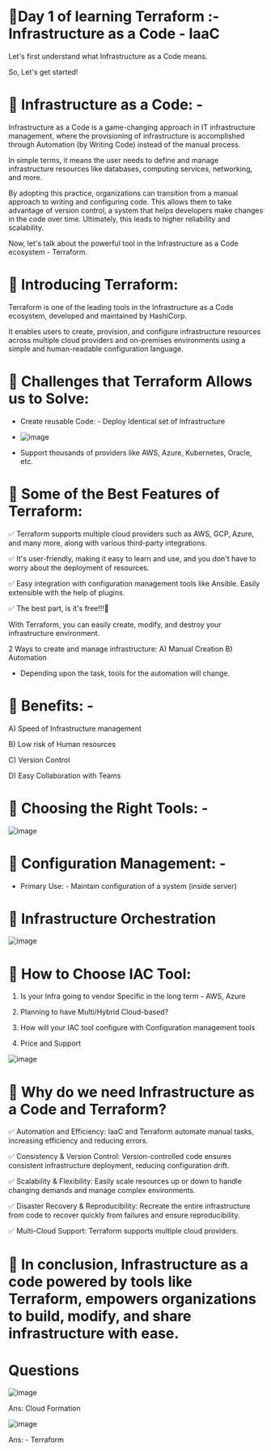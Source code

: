 # 🔖Day 1 of learning Terraform :- Infrastructure as a Code - IaaC

Let's first understand what Infrastructure as a Code means.

So, Let's get started!

# 📌 Infrastructure as a Code: - 

Infrastructure as a Code is a game-changing approach in IT infrastructure management, where the provisioning of infrastructure is accomplished through Automation (by Writing Code) instead of the manual process.

In simple terms, it means the user needs to define and manage infrastructure resources like databases, computing services, networking, and more.

By adopting this practice, organizations can transition from a manual approach to writing and configuring code. This allows them to take advantage of version control, a system that helps developers make changes in the code over time. Ultimately, this leads to higher reliability and scalability.

Now, let's talk about the powerful tool in the Infrastructure as a Code ecosystem - Terraform.

# 📌 Introducing Terraform:

Terraform is one of the leading tools in the Infrastructure as a Code ecosystem, developed and maintained by HashiCorp.

It enables users to create, provision, and configure infrastructure resources across multiple cloud providers and on-premises environments using a simple and human-readable configuration language.

# 🔖 Challenges that Terraform Allows us to Solve:
- Create reusable Code: - Deploy Identical set of Infrastructure
  
- ![image](https://github.com/ankitnewjobs/Terraform-basic-to-advanced-learning/assets/154872782/00d54ebf-f5db-4a92-ae22-ee18b3822c0b)

- Support thousands of providers like AWS, Azure, Kubernetes, Oracle, etc.

# 🔖 Some of the Best Features of Terraform:

✅ Terraform supports multiple cloud providers such as AWS, GCP, Azure, and many more, along with various third-party integrations.

✅ It's user-friendly, making it easy to learn and use, and you don't have to worry about the deployment of resources.

✅ Easy integration with configuration management tools like Ansible. Easily extensible with the help of plugins.

✅ The best part, is it's free!!!🥳

With Terraform, you can easily create, modify, and destroy your infrastructure environment.

2 Ways to create and manage infrastructure: 
A) Manual Creation 
B) Automation 

- Depending upon the task, tools for the automation will change.

# 📌 Benefits: - 
A) Speed of Infrastructure management

B) Low risk of Human resources

C) Version Control 

D) Easy Collaboration with Teams

# 📌 Choosing the Right Tools: - 

![image](https://github.com/ankitnewjobs/Terraform-basic-to-advanced-learning/assets/154872782/5be894a8-29c4-4dd1-b4a1-67f61fb894e8)

# 📌 Configuration Management: - 

- Primary Use: - Maintain configuration of a system (inside server)

# 📌 Infrastructure Orchestration 

![image](https://github.com/ankitnewjobs/Terraform-basic-to-advanced-learning/assets/154872782/5cd7082a-c15c-44db-a5b9-0de612059910)

# 📌 How to Choose IAC Tool: 
1) Is your Infra going to vendor Specific in the long term - AWS, Azure

2) Planning to have Multi/Hybrid Cloud-based?

3) How will your IAC tool configure with Configuration management tools

4) Price and Support

![image](https://github.com/ankitnewjobs/Terraform-basic-to-advanced-learning/assets/154872782/9794cb47-35c6-46e5-abcb-950624a18838)

# 📌 Why do we need Infrastructure as a Code and Terraform?

✅ Automation and Efficiency: IaaC and Terraform automate manual tasks, increasing efficiency and reducing errors.

✅ Consistency & Version Control: Version-controlled code ensures consistent infrastructure deployment, reducing configuration drift.

✅ Scalability & Flexibility: Easily scale resources up or down to handle changing demands and manage complex environments.

✅ Disaster Recovery & Reproducibility: Recreate the entire infrastructure from code to recover quickly from failures and ensure reproducibility.

✅ Multi-Cloud Support: Terraform supports multiple cloud providers.

# 📌 In conclusion, Infrastructure as a code powered by tools like Terraform, empowers organizations to build, modify, and share infrastructure with ease.

# Questions

![image](https://github.com/ankitnewjobs/Terraform-basic-to-advanced-learning/assets/154872782/bfe3a3bf-831f-4090-8810-3ca9a4cb20f0)

Ans: Cloud Formation 

![image](https://github.com/ankitnewjobs/Terraform-basic-to-advanced-learning/assets/154872782/e7ae50d9-f5f1-4636-a87b-c74d2f161e60)

Ans: - Terraform
